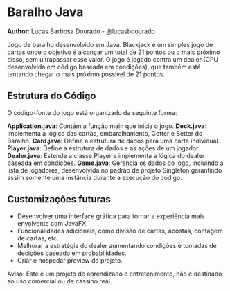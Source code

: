 # Baralho Java

**Author**: Lucas Barbosa Dourado - @lucasbdourado

Jogo de baralho desenvolvido em Java. Blackjack é um simples jogo de cartas onde o objetivo é alcançar um total de 21 pontos ou o mais próximo disso, sem ultrapassar esse valor. O jogo é jogado contra um dealer (CPU desenvolvida em código baseada em condições), que também está tentando chegar o mais próximo possível de 21 pontos.

## Estrutura do Código
O código-fonte do jogo está organizado da seguinte forma:

**Application.java**: Contém a função main que inicia o jogo.
**Deck.java**: Implementa a lógica das cartas, embaralhamento, Getter e Setter do Baralho.
**Card.java**: Define a estrutura de dados para uma carta individual.
**Player.java**: Define a estrutura de dados e as ações de um jogador.
**Dealer.java**: Estende a classe Player e implementa a lógica do dealer baseada em condições.
**Game.java**: Gerencia os dados do jogo, incluindo a lista de jogadores, desenvolvida no padrão de projeto Singleton garantindo assim somente uma instância durante a execução do código.

## Customizações futuras
- Desenvolver uma interface gráfica para tornar a experiência mais envolvente com JavaFX.
- Funcionalidades adicionais, como divisão de cartas, apostas, contagem de cartas, etc.
- Melhorar a estratégia do dealer aumentando condições e tomadas de decições baseado em probabilidades.
- Criar e hospedar preview do projeto.

Aviso: Este é um projeto de aprendizado e entretenimento, não é destinado ao uso comercial ou de cassino real.
